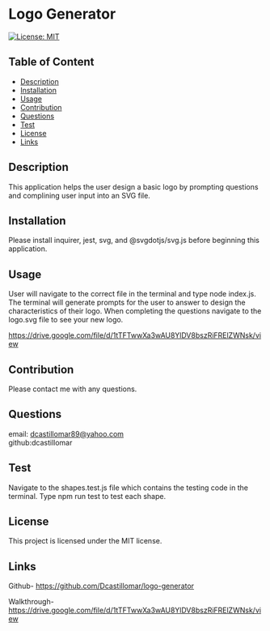 # Logo Generator
  [![License: MIT](https://img.shields.io/badge/License-MIT-yellow.svg)](https://opensource.org/licenses/MIT)
   
  ## Table of Content
  - [Description](#Description)
  - [Installation](#Installation)
  - [Usage](#Usage)
  - [Contribution](#Contribution)
  - [Questions](#Questions)
  - [Test](#Test)
  - [License](#license)
  - [Links](#links)


  ## Description
  This application helps the user design a basic logo by prompting questions and complining user input into an SVG file.

  ## Installation
  Please install inquirer, jest, svg, and @svgdotjs/svg.js before beginning this application.

  ## Usage
  User will navigate to the correct file in the terminal and type node index.js. The terminal will generate prompts for the user to answer to design the characteristics of their logo. When completing the questions navigate to the logo.svg file to see your new logo.

  https://drive.google.com/file/d/1tTFTwwXa3wAU8YlDV8bszRiFRElZWNsk/view

  ## Contribution
  Please contact me with any questions.

  ## Questions
  email: dcastillomar89@yahoo.com  
  github:dcastillomar
  
  ## Test 
  Navigate to the shapes.test.js file which contains the testing code in the terminal. Type npm run test to test each shape.

  ## License
    
This project is licensed under the MIT license.

 ## Links
 Github- https://github.com/Dcastillomar/logo-generator
 
 Walkthrough- https://drive.google.com/file/d/1tTFTwwXa3wAU8YlDV8bszRiFRElZWNsk/view
  